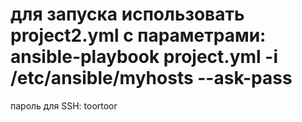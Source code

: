 # для запуска использовать project2.yml с параметрами: ansible-playbook project.yml -i /etc/ansible/myhosts --ask-pass
пароль для SSH: toortoor
